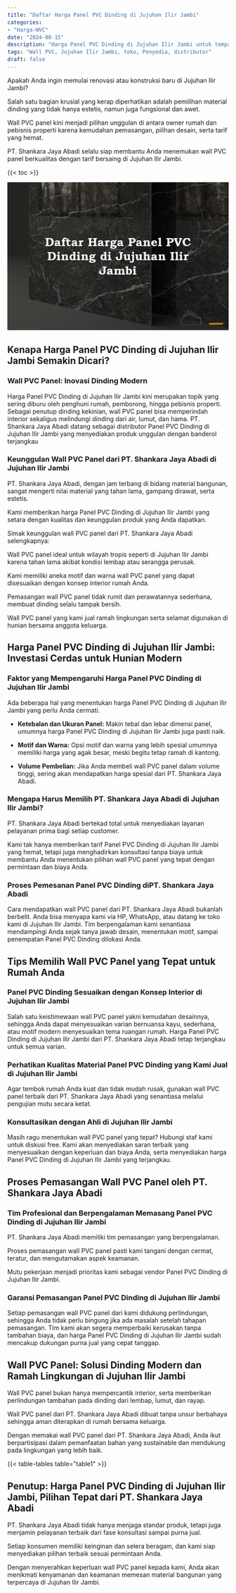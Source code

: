 ```yaml
---
title: "Daftar Harga Panel PVC Dinding di Jujuhan Ilir Jambi"
categories: 
- "Harga-WVC"
date: "2024-08-15"
description: "Harga Panel PVC Dinding di Jujuhan Ilir Jambi untuk tempat tinggal, office, dan gerai. Material berkualitas, beragam motif, pilihan warna menarik, beserta servis instalasi ditangani oleh tim berpengalaman dan kepastian resmi!|Layanan penyediaan Panel PVC Dinding di Jujuhan Ilir Jambi bagi kebutuhan hunian, office, maupun toko, dengan material berkualitas dan pemasangan oleh tenaga ahli ahli dan garansi resmi.|Solusi Panel PVC Dinding di Jujuhan Ilir Jambi yang andal bagi tempat tinggal, office, dan ritel, dengan panel berkualitas dan instalasi ditangani oleh tim profesional serta kepastian resmi.|Distribusi Panel PVC Dinding di Jujuhan Ilir Jambi bagi rumah, kantor, serta toko, dengan panel unggulan dan pemasangan ditangani oleh tenaga ahli profesional, lengkap dengan kepastian resmi.}"
tags: "Wall PVC, Jujuhan Ilir Jambi, toko, Penyedia, distributor"
draft: false
---
```


Apakah Anda ingin memulai renovasi atau konstruksi baru di Jujuhan Ilir Jambi?

Salah satu bagian krusial yang kerap diperhatikan adalah pemilihan material dinding yang tidak hanya estetis, namun juga fungsional dan awet.

Wall PVC panel kini menjadi pilihan unggulan di antara owner rumah dan pebisnis properti karena kemudahan pemasangan, pilihan desain, serta tarif yang hemat.

PT. Shankara Jaya Abadi selalu siap membantu Anda menemukan wall PVC panel berkualitas dengan tarif bersaing di Jujuhan Ilir Jambi.

{{< toc >}}

![Daftar Harga Panel PVC Dinding di Jujuhan Ilir Jambi](/images/Harga-WVC/Daftar-Harga-Panel-PVC-Dinding-di-Jujuhan-Ilir-Jambi.png)


## Kenapa Harga Panel PVC Dinding di Jujuhan Ilir Jambi Semakin Dicari?

### Wall PVC Panel: Inovasi Dinding Modern

Harga Panel PVC Dinding di Jujuhan Ilir Jambi kini merupakan topik yang sering diburu oleh penghuni rumah, pemborong, hingga pebisnis properti. Sebagai penutup dinding kekinian, wall PVC panel bisa memperindah interior sekaligus melindungi dinding dari air, lumut, dan hama. PT. Shankara Jaya Abadi datang sebagai distributor Panel PVC Dinding di Jujuhan Ilir Jambi yang menyediakan produk unggulan dengan banderol terjangkau

### Keunggulan Wall PVC Panel dari PT. Shankara Jaya Abadi di Jujuhan Ilir Jambi

PT. Shankara Jaya Abadi, dengan jam terbang di bidang material bangunan, sangat mengerti nilai material yang tahan lama, gampang dirawat, serta estetis.

Kami memberikan harga Panel PVC Dinding di Jujuhan Ilir Jambi yang setara dengan kualitas dan keunggulan produk yang Anda dapatkan.

Simak keunggulan wall PVC panel dari PT. Shankara Jaya Abadi selengkapnya:

Wall PVC panel ideal untuk wilayah tropis seperti di Jujuhan Ilir Jambi karena tahan lama akibat kondisi lembap atau serangga perusak.

Kami memiliki aneka motif dan warna wall PVC panel yang dapat disesuaikan dengan konsep interior rumah Anda.

Pemasangan wall PVC panel tidak rumit dan perawatannya sederhana, membuat dinding selalu tampak bersih.

Wall PVC panel yang kami jual ramah lingkungan serta selamat digunakan di hunian bersama anggota keluarga.

## Harga Panel PVC Dinding di Jujuhan Ilir Jambi: Investasi Cerdas untuk Hunian Modern

### Faktor yang Mempengaruhi Harga Panel PVC Dinding di Jujuhan Ilir Jambi

Ada beberapa hal yang menentukan harga Panel PVC Dinding di Jujuhan Ilir Jambi yang perlu Anda cermati.

- **Ketebalan dan Ukuran Panel:** Makin tebal dan lebar dimensi panel, umumnya harga Panel PVC Dinding di Jujuhan Ilir Jambi juga pasti naik.

- **Motif dan Warna:** Opsi motif dan warna yang lebih spesial umumnya memiliki harga yang agak besar, meski begitu tetap ramah di kantong.

- **Volume Pembelian:** Jika Anda membeli wall PVC panel dalam volume tinggi, sering akan mendapatkan harga spesial dari PT. Shankara Jaya Abadi.

### Mengapa Harus Memilih PT. Shankara Jaya Abadi di Jujuhan Ilir Jambi?

PT. Shankara Jaya Abadi bertekad total untuk menyediakan layanan pelayanan prima bagi setiap customer.

Kami tak hanya memberikan tarif Panel PVC Dinding di Jujuhan Ilir Jambi yang hemat, tetapi juga menghadirkan konsultasi tanpa biaya untuk membantu Anda menentukan pilihan wall PVC panel yang tepat dengan permintaan dan biaya Anda.

### Proses Pemesanan Panel PVC Dinding diPT. Shankara Jaya Abadi

Cara mendapatkan wall PVC panel dari PT. Shankara Jaya Abadi bukanlah berbelit. Anda bisa menyapa kami via HP, WhatsApp, atau datang ke toko kami di Jujuhan Ilir Jambi. Tim berpengalaman kami senantiasa mendampingi Anda sejak tanya jawab desain, menentukan motif, sampai penempatan Panel PVC Dinding dilokasi Anda.

## Tips Memilih Wall PVC Panel yang Tepat untuk Rumah Anda

### Panel PVC Dinding Sesuaikan dengan Konsep Interior di Jujuhan Ilir Jambi

Salah satu keistimewaan wall PVC panel yakni kemudahan desainnya, sehingga Anda dapat menyesuaikan varian bernuansa kayu, sederhana, atau motif modern menyesuaikan tema ruangan rumah. Harga Panel PVC Dinding di Jujuhan Ilir Jambi dari PT. Shankara Jaya Abadi tetap terjangkau untuk semua varian.

### Perhatikan Kualitas Material Panel PVC Dinding yang Kami Jual di Jujuhan Ilir Jambi

Agar tembok rumah Anda kuat dan tidak mudah rusak, gunakan wall PVC panel terbaik dari PT. Shankara Jaya Abadi yang senantiasa melalui pengujian mutu secara ketat.

### Konsultasikan dengan Ahli di Jujuhan Ilir Jambi

Masih ragu menentukan wall PVC panel yang tepat? Hubungi staf kami untuk diskusi free. Kami akan menyediakan saran terbaik yang menyesuaikan dengan keperluan dan biaya Anda, serta menyediakan harga Panel PVC Dinding di Jujuhan Ilir Jambi yang terjangkau.

## Proses Pemasangan Wall PVC Panel oleh PT. Shankara Jaya Abadi

### Tim Profesional dan Berpengalaman Memasang Panel PVC Dinding di Jujuhan Ilir Jambi

PT. Shankara Jaya Abadi memiliki tim pemasangan yang berpengalaman.

Proses pemasangan wall PVC panel pasti kami tangani dengan cermat, teratur, dan mengutamakan aspek keamanan.

Mutu pekerjaan menjadi prioritas kami sebagai vendor Panel PVC Dinding di Jujuhan Ilir Jambi.

### Garansi Pemasangan Panel PVC Dinding di Jujuhan Ilir Jambi

Setiap pemasangan wall PVC panel dari kami didukung perlindungan, sehingga Anda tidak perlu bingung jika ada masalah setelah tahapan pemasangan. Tim kami akan segera memperbaiki kerusakan tanpa tambahan biaya, dan harga Panel PVC Dinding di Jujuhan Ilir Jambi sudah mencakup dukungan purna jual yang cepat tanggap.

## Wall PVC Panel: Solusi Dinding Modern dan Ramah Lingkungan di Jujuhan Ilir Jambi

Wall PVC panel bukan hanya mempercantik interior, serta memberikan perlindungan tambahan pada dinding dari lembap, lumut, dan rayap.

Wall PVC panel dari PT. Shankara Jaya Abadi dibuat tanpa unsur berbahaya sehingga aman diterapkan di rumah bersama keluarga.

Dengan memakai wall PVC panel dari PT. Shankara Jaya Abadi, Anda ikut berpartisipasi dalam pemanfaatan bahan yang sustainable dan mendukung pada lingkungan yang lebih baik.

{{< table-tables table="table1" >}}

## Penutup: Harga Panel PVC Dinding di Jujuhan Ilir Jambi, Pilihan Tepat dari PT. Shankara Jaya Abadi

PT. Shankara Jaya Abadi tidak hanya menjaga standar produk, tetapi juga menjamin pelayanan terbaik dari fase konsultasi sampai purna jual.

Setiap konsumen memiliki keinginan dan selera beragam, dan kami siap menyediakan pilihan terbaik sesuai permintaan Anda.

Dengan menyerahkan keperluan wall PVC panel kepada kami, Anda akan menikmati kenyamanan dan keamanan memesan material bangunan yang terpercaya di Jujuhan Ilir Jambi.
